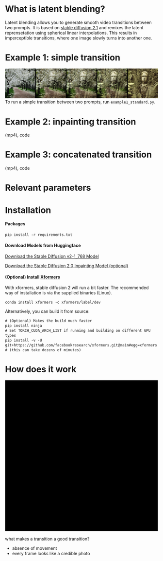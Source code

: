 # What is latent blending?

Latent blending allows you to generate smooth video transitions between two prompts. It is based on [stable diffusion 2.1](https://stability.ai/blog/stablediffusion2-1-release7-dec-2022) and remixes the latent reprensetation using spherical linear interpolations. This results in imperceptible transitions, where one image slowly turns into another one. 

# Example 1: simple transition
![](example1.jpg)
To run a simple transition between two prompts, run `example1_standard.py`.

# Example 2: inpainting transition
(mp4), code

# Example 3: concatenated transition
(mp4), code

# Relevant parameters


# Installation
#### Packages
```commandline
pip install -r requirements.txt
```
#### Download Models from Huggingface
[Download the Stable Diffusion v2-1_768 Model](https://huggingface.co/stabilityai/stable-diffusion-2-1)

[Download the Stable Diffusion 2.0 Inpainting Model (optional)](https://huggingface.co/stabilityai/stable-diffusion-2-inpainting)

#### (Optional) Install [Xformers](https://github.com/facebookresearch/xformers)
With xformers, stable diffusion 2 will run a bit faster. The recommended way of installation is via the supplied binaries (Linux).

```commandline
conda install xformers -c xformers/label/dev
```

Alternatively, you can build it from source:
```commandline
# (Optional) Makes the build much faster
pip install ninja
# Set TORCH_CUDA_ARCH_LIST if running and building on different GPU types
pip install -v -U git+https://github.com/facebookresearch/xformers.git@main#egg=xformers
# (this can take dozens of minutes)
```

# How does it work
![](animation.gif)

what makes a transition a good transition?
* absence of movement
* every frame looks like a credible photo

